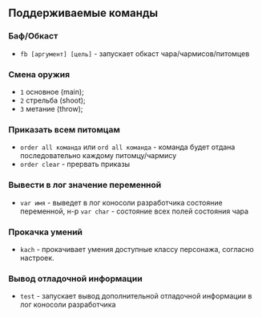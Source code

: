 ## Поддерживаемые команды ##
### Баф/Обкаст ###
- `fb [аргумент] [цель]` - запускает обкаст чара/чармисов/питомцев 
### Смена оружия ### 
- `1` основное (main); 
- `2` стрельба (shoot); 
- `3` метание (throw);
### Приказать всем питомцам ###
- `order all команда` или `ord all команда` - команда будет отдана последовательно каждому питомцу/чармису
- `order clear` - прервать приказы
### Вывести в лог значение переменной ###
- `var имя` - выведет в лог коносоли разработчика состояние переменной, н-р `var char` - состояние всех полей состояния чара
### Прокачка умений ###
- `kach` - прокачивает умения доступные классу персонажа, согласно настроек. 
### Вывод отладочной информации ###
- `test` - запускает вывод дополнительной отладочной информации в лог коносоли разработчика